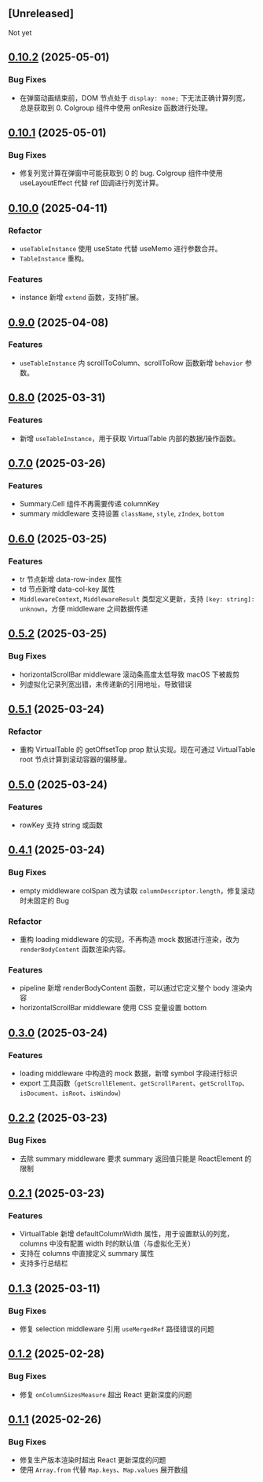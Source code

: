 ## [Unreleased]

Not yet

## [0.10.2](https://github.com/Y-Hui/virtualize/compare/v0.10.1...v0.10.2) (2025-05-01)
### Bug Fixes
- 在弹窗动画结束前，DOM 节点处于 `display: none;` 下无法正确计算列宽，总是获取到 0. Colgroup 组件中使用 onResize 函数进行处理。

## [0.10.1](https://github.com/Y-Hui/virtualize/compare/v0.10.0...v0.10.1) (2025-05-01)
### Bug Fixes
- 修复列宽计算在弹窗中可能获取到 0 的 bug. Colgroup 组件中使用 useLayoutEffect 代替 ref 回调进行列宽计算。

## [0.10.0](https://github.com/Y-Hui/virtualize/compare/v0.9.0...v0.10.0) (2025-04-11)
### Refactor
- `useTableInstance` 使用 useState 代替 useMemo 进行参数合并。
- `TableInstance` 重构。

### Features
- instance 新增 `extend` 函数，支持扩展。

## [0.9.0](https://github.com/Y-Hui/virtualize/compare/v0.8.0...v0.9.0) (2025-04-08)
### Features
- `useTableInstance` 内 scrollToColumn、scrollToRow 函数新增 `behavior` 参数。

## [0.8.0](https://github.com/Y-Hui/virtualize/compare/v0.7.0...v0.8.0) (2025-03-31)
### Features
- 新增 `useTableInstance`，用于获取 VirtualTable 内部的数据/操作函数。

## [0.7.0](https://github.com/Y-Hui/virtualize/compare/v0.6.0...v0.7.0) (2025-03-26)
### Features
- Summary.Cell 组件不再需要传递 columnKey
- summary middleware 支持设置 `className`, `style`, `zIndex`, `bottom`

## [0.6.0](https://github.com/Y-Hui/virtualize/compare/v0.5.2...v0.6.0) (2025-03-25)
### Features
- tr 节点新增 data-row-index 属性
- td 节点新增 data-col-key 属性
- `MiddlewareContext`, `MiddlewareResult` 类型定义更新，支持 `[key: string]: unknown`，方便 middleware 之间数据传递

## [0.5.2](https://github.com/Y-Hui/virtualize/compare/v0.5.1...v0.5.2) (2025-03-25)
### Bug Fixes
- horizontalScrollBar middleware 滚动条高度太低导致 macOS 下被裁剪
- 列虚拟化记录列宽出错，未传递新的引用地址，导致错误

## [0.5.1](https://github.com/Y-Hui/virtualize/compare/v0.5.0...v0.5.1) (2025-03-24)
### Refactor
- 重构 VirtualTable 的 getOffsetTop prop 默认实现。现在可通过 VirtualTable root 节点计算到滚动容器的偏移量。

## [0.5.0](https://github.com/Y-Hui/virtualize/compare/v0.4.1...v0.5.0) (2025-03-24)
### Features
- rowKey 支持 string 或函数

## [0.4.1](https://github.com/Y-Hui/virtualize/compare/v0.3.0...v0.4.1) (2025-03-24)
### Bug Fixes
- empty middleware colSpan 改为读取 `columnDescriptor.length`，修复滚动时未固定的 Bug

### Refactor
- 重构 loading middleware 的实现，不再构造 mock 数据进行渲染，改为 `renderBodyContent` 函数渲染内容。

### Features
- pipeline 新增 renderBodyContent 函数，可以通过它定义整个 body 渲染内容
- horizontalScrollBar middleware 使用 CSS 变量设置 bottom

## [0.3.0](https://github.com/Y-Hui/virtualize/compare/v0.2.2...v0.3.0) (2025-03-24)
### Features
- loading middleware 中构造的 mock 数据，新增 symbol 字段进行标识
- export 工具函数（`getScrollElement`、`getScrollParent`、`getScrollTop`、`isDocument`、`isRoot`、`isWindow`）

## [0.2.2](https://github.com/Y-Hui/virtualize/compare/v0.2.1...v0.2.2) (2025-03-23)
### Bug Fixes
- 去除 summary middleware 要求 summary 返回值只能是 ReactElement 的限制

## [0.2.1](https://github.com/Y-Hui/virtualize/compare/v0.1.3...v0.2.1) (2025-03-23)
### Features
- VirtualTable 新增 defaultColumnWidth 属性，用于设置默认的列宽，columns 中没有配置 width 时的默认值（与虚拟化无关）
- 支持在 columns 中直接定义 summary 属性
- 支持多行总结栏

## [0.1.3](https://github.com/Y-Hui/virtualize/compare/v0.1.2...v0.1.3) (2025-03-11)
### Bug Fixes
- 修复 selection middleware 引用 `useMergedRef` 路径错误的问题

## [0.1.2](https://github.com/Y-Hui/virtualize/compare/v0.1.1...v0.1.2) (2025-02-28)
### Bug Fixes
- 修复 `onColumnSizesMeasure` 超出 React 更新深度的问题

## [0.1.1](https://github.com/Y-Hui/virtualize/compare/v0.1.0...v0.1.1) (2025-02-26)
### Bug Fixes
- 修复生产版本渲染时超出 React 更新深度的问题
- 使用 `Array.from` 代替 `Map.keys`、`Map.values` 展开数组
